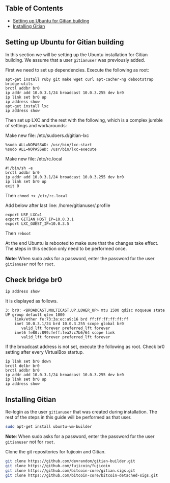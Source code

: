 Table of Contents
------------------

- [Setting up Ubuntu for Gitian building](#setting-up-debian-for-gitian-building)
- [Installing Gitian](#installing-gitian)


Setting up Ubuntu for Gitian building
--------------------------------------

In this section we will be setting up the Ubuntu installation for Gitian building.
We assume that a user `gitianuser` was previously added.

First we need to set up dependencies. Execute the following as root:

```
apt-get install ruby git make wget curl apt-cacher-ng debootstrap bridge-utils
brctl addbr br0
ip addr add 10.0.3.1/24 broadcast 10.0.3.255 dev br0
ip link set br0 up
ip address show
apt-get install lxc
ip address show
```

Then set up LXC and the rest with the following, which is a complex jumble of settings and workarounds:

Make new file: /etc/sudoers.d/gitian-lxc
```
%sudo ALL=NOPASSWD: /usr/bin/lxc-start
%sudo ALL=NOPASSWD: /usr/bin/lxc-execute
```

Make new file: /etc/rc.local
```
#!/bin/sh -e
brctl addbr br0
ip addr add 10.0.3.1/24 broadcast 10.0.3.255 dev br0
ip link set br0 up
exit 0
```
Then `chmod +x /etc/rc.local`

Add below after last line: /home/gitianuser/.profile
```
export USE_LXC=1
export GITIAN_HOST_IP=10.0.3.1
export LXC_GUEST_IP=10.0.3.5
```
Then `reboot`

At the end Ubuntu is rebooted to make sure that the changes take effect. The steps in this
section only need to be performed once.

**Note**: When sudo asks for a password, enter the password for the user `gitianuser` not for `root`.


Check bridge br0
----------------

```
ip address show
```
It is displayed as follows.
```
3: br0: <BROADCAST,MULTICAST,UP,LOWER_UP> mtu 1500 qdisc noqueue state UP group default qlen 1000
    link/ether fe:73:3a:ec:a9:16 brd ff:ff:ff:ff:ff:ff
    inet 10.0.3.1/24 brd 10.0.3.255 scope global br0
       valid_lft forever preferred_lft forever
    inet6 fe80::899:feff:fea2:c7b6/64 scope link 
       valid_lft forever preferred_lft forever
```
If the broadcast address is not set, execute the following as root. Check br0 setting after every VirtualBox startup.
```
ip link set br0 down
brctl delbr br0
brctl addbr br0
ip addr add 10.0.3.1/24 broadcast 10.0.3.255 dev br0
ip link set br0 up
ip address show
```


Installing Gitian
------------------

Re-login as the user `gitianuser` that was created during installation.
The rest of the steps in this guide will be performed as that user.

```bash
sudo apt-get install ubuntu-vm-builder
```

**Note**: When sudo asks for a password, enter the password for the user `gitianuser` not for `root`.

Clone the git repositories for fujicoin and Gitian.

```bash
git clone https://github.com/devrandom/gitian-builder.git
git clone https://github.com/fujicoin/fujicoin
git clone https://github.com/bitcoin-core/gitian.sigs.git
git clone https://github.com/bitcoin-core/bitcoin-detached-sigs.git
```

